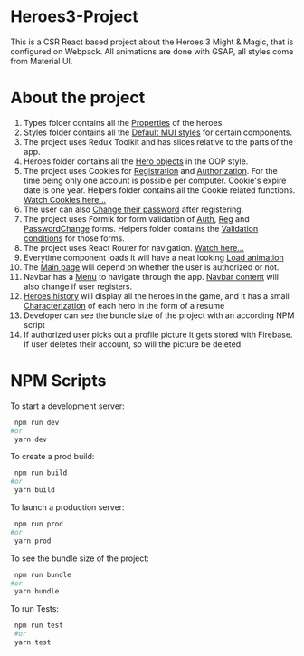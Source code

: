 # Heroes3-Project
This is a CSR React based project about the Heroes 3 Might & Magic, that is configured on Webpack. All animations are done with GSAP, all styles come from Material UI.



# About the project
1) Types folder contains all the [Properties](https://github.com/AfterAlabama/Heroes3-Project/tree/master/src/types/Enums) of the heroes. 
2) Styles folder contains all the [Default MUI styles](https://github.com/AfterAlabama/Heroes3-Project/tree/master/src/styles) for certain components.
3) The project uses Redux Toolkit and has slices relative to the parts of the app. 
4) Heroes folder contains all the [Hero objects](https://github.com/AfterAlabama/Heroes3-Project/tree/master/src/heroes) in the OOP style. 
5) The project uses Cookies for [Registration](https://github.com/AfterAlabama/Heroes3-Project/tree/master/src/components/Form/RegisterForm) and [Authorization](https://github.com/AfterAlabama/Heroes3-Project/tree/master/src/components/Form/AuthForm). For the time being only one account is possible per computer. Cookie's expire date is one year. Helpers folder contains all the Cookie related functions. [Watch Cookies here...](https://github.com/AfterAlabama/Heroes3-Project/tree/master/src/helpers/Cookie)
6) The user can also [Change their password](https://github.com/AfterAlabama/Heroes3-Project/tree/master/src/components/Form/PasswordChangeForm) after registering.
7) The project uses Formik for form validation of [Auth](https://github.com/AfterAlabama/Heroes3-Project/blob/master/src/components/Form/AuthForm/AuthFormCard.tsx), [Reg](https://github.com/AfterAlabama/Heroes3-Project/blob/master/src/components/Form/RegisterForm/RegisterFormCard.tsx) and [PasswordChange](https://github.com/AfterAlabama/Heroes3-Project/blob/master/src/components/Form/PasswordChangeForm/PasswordChangeFormCard.tsx) forms. Helpers folder contains the [Validation conditions](https://github.com/AfterAlabama/Heroes3-Project/tree/master/src/helpers/FormValidation) for those forms. 
8) The project uses React Router for navigation. [Watch here...](https://github.com/AfterAlabama/Heroes3-Project/blob/master/src/components/AppRouter/AppRouter.tsx)
9) Everytime component loads it will have a neat looking [Load animation](https://github.com/AfterAlabama/Heroes3-Project/blob/master/src/components/Common/IsLoading/IsLoading.tsx)
10) The [Main page](https://github.com/AfterAlabama/Heroes3-Project/tree/master/src/components/MainPage) will depend on whether the user is authorized or not.
11) Navbar has a [Menu](https://github.com/AfterAlabama/Heroes3-Project/blob/master/src/components/Navbar/NavbarMenu.tsx) to navigate through the app. [Navbar content](https://github.com/AfterAlabama/Heroes3-Project/blob/master/src/components/Navbar/NavbarLogin.tsx) will also change if user registers.
12) [Heroes history](https://github.com/AfterAlabama/Heroes3-Project/blob/master/src/components/HeroesHistory/HeroesHistoryMenu/HistoryMenu.tsx) will display all the heroes in the game, and it has a small [Characterization](https://github.com/AfterAlabama/Heroes3-Project/blob/master/src/components/HeroesHistory/HeroesComponent/HeroComponent.tsx) of each hero in the form of a resume
13) Developer can see the bundle size of the project with an according NPM script
14) If authorized user picks out a profile picture it gets stored with Firebase. If user deletes their account, so will the picture be deleted


# NPM Scripts
To start a development server:
```bash
 npm run dev
#or
 yarn dev
```

To create a prod build:
```bash
 npm run build
#or
 yarn build
```

To launch a production server:
```bash
 npm run prod
#or
 yarn prod
```

To see the bundle size of the project:
```bash
 npm run bundle
#or
 yarn bundle
```

To run Tests:
```bash
 npm run test
 #or
 yarn test
```
